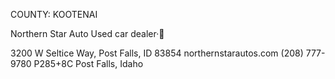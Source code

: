 COUNTY: KOOTENAI



Northern Star Auto
Used car dealer·

3200 W Seltice Way, Post Falls, ID 83854
northernstarautos.com
(208) 777-9780
P285+8C Post Falls, Idaho
